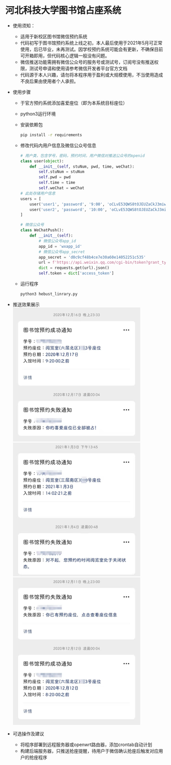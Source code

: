 # 河北科技大学图书馆占座系统

* 使用须知：
  * 适用于新校区图书馆微信预约系统
  * 代码初写于图书馆预约系统上线之初，本人最后使用于2021年5月可正常使用，后已毕业，未再测试。因学校预约系统可能会有更新，不确保目前可开箱即用，但代码核心逻辑一般没有问题。
  * 微信推送功能需拥有微信公众号的服务号或测试号，订阅号没有推送权限，测试号申请和使用请参考微信开发者平台官方文档
  * 代码源于本人兴趣，请勿将本程序用于盈利或大规模使用，不当使用造成不良后果由使用者个人承担。

* 使用步骤
  * 于官方预约系统添加喜爱座位（即为本系统目标座位）
  * python3运行环境
  * 安装依赖包

    ```bash
    pip install -r requirements
    ```

  * 修改代码内用户信息及微信公众号信息

    ```python
    # 用户类，包含学号，密码，预约时间，用户微信对推送公众号的openid
    class user(object):
        def __init__(self, stuNum, pwd, time, weChat):
            self.stuNum = stuNum
            self.pwd = pwd
            self.time = time
            self.weChat = weChat
    # 此处存储用户信息
    users = [
        user('user1', 'password', '9:00', 'oCLvE53QWS8tOJEUZaCkJ3miwe5k'),
        user('user2', 'password', '10:00', 'oCLvE53QWS8tOJEUZaCkJ3miwe5k')
    ]
    ```

    ```python
    # 微信公众号
    class WeChatPush():
        def __init__(self):
            # 微信公众号app_id
            app_id = 'wxapp_id'
            # 微信公众号app_secret
            app_secret = 'd0c9cf48b4ce7e30a60e14052251c535'
            url = f'https://api.weixin.qq.com/cgi-bin/token?grant_type=client_credential&appid={app_id}&secret={app_secret}'
            dict = requests.get(url).json()
            self.token = dict['access_token']
    ```

  * 运行程序

    ```bash
    python3 hebust_linrary.py
    ```

* 推送效果展示
<img src="img/result1.jpg" width="400"><img src="img/result2.jpg" width="400"><img src="img/result3.jpg" width="400">

* 可选操作及建议
  * 将程序部署到远程服务器或openwrt路由器，添加crontab自动计划
  * 构建后端服务器，只推送抢座提醒，待用户于微信确认抢座后触发对应用户的抢座程序
